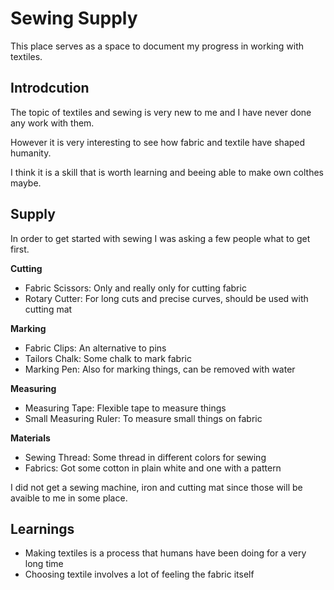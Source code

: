 # Sewing Supply

This place serves as a space to document my progress in working with textiles.


## Introdcution

The topic of textiles and sewing is very new to me and I have never done any work with them.

However it is very interesting to see how fabric and textile have shaped humanity.

I think it is a skill that is worth learning and beeing able to make own colthes maybe.


## Supply

In order to get started with sewing I was asking a few people what to get first.

**Cutting**
- Fabric Scissors: Only and really only for cutting fabric
- Rotary Cutter: For long cuts and precise curves, should be used with cutting mat

**Marking**
- Fabric Clips: An alternative to pins
- Tailors Chalk: Some chalk to mark fabric
- Marking Pen: Also for marking things, can be removed with water

**Measuring**
- Measuring Tape: Flexible tape to measure things
- Small Measuring Ruler: To measure small things on fabric

**Materials**
- Sewing Thread: Some thread in different colors for sewing
- Fabrics: Got some cotton in plain white and one with a pattern

I did not get a sewing machine, iron and cutting mat since those will be avaible to me in some place.


## Learnings

- Making textiles is a process that humans have been doing for a very long time
- Choosing textile involves a lot of feeling the fabric itself